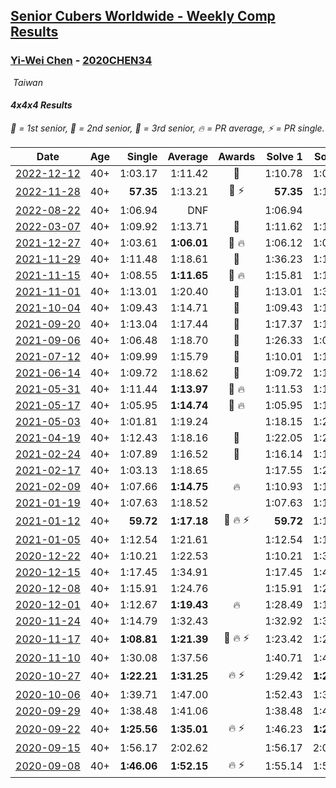 <style>table {white-space: nowrap;}</style>
<link rel="stylesheet" type="text/css" href="/scw-comp/css/flags.css" />

## [Senior Cubers Worldwide - Weekly Comp Results](/scw-comp/results/)
### [Yi-Wei Chen](README.md) - [2020CHEN34](https://www.worldcubeassociation.org/persons/2020CHEN34?event=444)

<i class="flag flag-TW" />&nbsp;Taiwan

#### 4x4x4 Results

<span style="white-space: nowrap;">🥇 = 1st senior</span>, <span style="white-space: nowrap;">🥈 = 2nd senior</span>, <span style="white-space: nowrap;">🥉 = 3rd senior</span>, <span style="white-space: nowrap;">🔥 = PR average</span>, <span style="white-space: nowrap;">⚡ = PR single</span>.

| Date | Age | Single | Average | Awards | Solve 1 | Solve 2 | Solve 3 | Solve 4 | Solve 5 | Video |
| :--: | :--: | --: | --: | :--: | --: | --: | --: | --: | --: | :-- |
| [2022-12-12](../../results/2022-12-12/444.md) | 40+ | 1:03.17 | 1:11.42 | 🥈 | 1:10.78 | 1:03.17 | 1:07.32 | 1:16.15 | 1:17.90 | [Desktop](https://www.facebook.com/events/1310297966473638/permalink/1315408815962553) / [Mobile](https://m.facebook.com/events/1310297966473638?view=permalink&id=1315408815962553) |
| [2022-11-28](../../results/2022-11-28/444.md) | 40+ | **57.35** | 1:13.21 | 🥈 ⚡ | **57.35** | 1:10.31 | 1:17.48 | 1:11.83 | 1:23.57 | [Desktop](https://www.facebook.com/events/1208453943094393/permalink/1216937208912733) / [Mobile](https://m.facebook.com/events/1208453943094393?view=permalink&id=1216937208912733) |
| [2022-08-22](../../results/2022-08-22/444.md) | 40+ | 1:06.94 | DNF |  | 1:06.94 | DNF | 1:11.94 | DNF | 1:08.59 | [Desktop](https://www.facebook.com/events/542579854309231/permalink/549488833618333) / [Mobile](https://m.facebook.com/events/542579854309231?view=permalink&id=549488833618333) |
| [2022-03-07](../../results/2022-03-07/444.md) | 40+ | 1:09.92 | 1:13.71 | 🥇 | 1:11.62 | 1:10.22 | 1:09.92 | 1:29.11 | 1:19.28 | [Desktop](https://www.facebook.com/events/535512814493645/permalink/540716063973320) / [Mobile](https://m.facebook.com/events/535512814493645?view=permalink&id=540716063973320) |
| [2021-12-27](../../results/2021-12-27/444.md) | 40+ | 1:03.61 | **1:06.01** | 🥈 🔥 | 1:06.12 | 1:06.44 | 1:03.61 | 1:05.46 | 1:06.58 | [Desktop](https://www.facebook.com/events/364077578855426/permalink/369832801613237) / [Mobile](https://m.facebook.com/events/364077578855426?view=permalink&id=369832801613237) |
| [2021-11-29](../../results/2021-11-29/444.md) | 40+ | 1:11.48 | 1:18.61 | 🥈 | 1:36.23 | 1:11.48 | 1:13.01 | 1:25.28 | 1:17.53 | [Desktop](https://www.facebook.com/events/293852429335502/permalink/300177285369683) / [Mobile](https://m.facebook.com/events/293852429335502?view=permalink&id=300177285369683) |
| [2021-11-15](../../results/2021-11-15/444.md) | 40+ | 1:08.55 | **1:11.65** | 🥈 🔥 | 1:15.81 | 1:10.99 | 1:08.55 | 1:15.26 | 1:08.70 | [Desktop](https://www.facebook.com/events/1073199523496198/permalink/1077968409685976) / [Mobile](https://m.facebook.com/events/1073199523496198?view=permalink&id=1077968409685976) |
| [2021-11-01](../../results/2021-11-01/444.md) | 40+ | 1:13.01 | 1:20.40 | 🥈 | 1:13.01 | 1:33.73 | 1:28.40 | 1:18.32 | 1:14.49 | [Desktop](https://www.facebook.com/events/1122485874951081/permalink/1126654681200867) / [Mobile](https://m.facebook.com/events/1122485874951081?view=permalink&id=1126654681200867) |
| [2021-10-04](../../results/2021-10-04/444.md) | 40+ | 1:09.43 | 1:14.71 | 🥉 | 1:09.43 | 1:18.09 | 1:20.75 | 1:14.20 | 1:11.83 | [Desktop](https://www.facebook.com/events/150603127207792/permalink/157840606484044) / [Mobile](https://m.facebook.com/events/150603127207792?view=permalink&id=157840606484044) |
| [2021-09-20](../../results/2021-09-20/444.md) | 40+ | 1:13.04 | 1:17.44 | 🥉 | 1:17.37 | 1:13.04 | 1:13.06 | 1:21.88 | 1:49.95 | [Desktop](https://www.facebook.com/events/4223726381008841/permalink/4243083292406483) / [Mobile](https://m.facebook.com/events/4223726381008841?view=permalink&id=4243083292406483) |
| [2021-09-06](../../results/2021-09-06/444.md) | 40+ | 1:06.48 | 1:18.70 | 🥉 | 1:26.33 | 1:06.48 | 1:20.22 | 1:24.55 | 1:11.34 | [Desktop](https://www.facebook.com/events/899313470960376/permalink/902872467271143) / [Mobile](https://m.facebook.com/events/899313470960376?view=permalink&id=902872467271143) |
| [2021-07-12](../../results/2021-07-12/444.md) | 40+ | 1:09.99 | 1:15.79 | 🥉 | 1:10.01 | 1:13.45 | 1:23.91 | 1:09.99 | 1:23.94 | [Desktop](https://www.facebook.com/events/3019269651530977/permalink/3034768053314470) / [Mobile](https://m.facebook.com/events/3019269651530977?view=permalink&id=3034768053314470) |
| [2021-06-14](../../results/2021-06-14/444.md) | 40+ | 1:09.72 | 1:18.62 | 🥈 | 1:09.72 | 1:10.06 | 1:24.07 | 1:25.51 | 1:21.72 | [Desktop](https://www.facebook.com/events/833966864162581/permalink/836659280560006) / [Mobile](https://m.facebook.com/events/833966864162581?view=permalink&id=836659280560006) |
| [2021-05-31](../../results/2021-05-31/444.md) | 40+ | 1:11.44 | **1:13.97** | 🥉 🔥 | 1:11.53 | 1:13.71 | 1:16.68 | 1:11.44 | 1:25.01 | [Desktop](https://www.facebook.com/events/1677723082618127/permalink/1684455438611558) / [Mobile](https://m.facebook.com/events/1677723082618127?view=permalink&id=1684455438611558) |
| [2021-05-17](../../results/2021-05-17/444.md) | 40+ | 1:05.95 | **1:14.74** | 🥉 🔥 | 1:05.95 | 1:19.73 | 1:12.49 | 1:21.27 | 1:11.99 | [Desktop](https://www.facebook.com/events/373354890741855/permalink/376406473770030) / [Mobile](https://m.facebook.com/events/373354890741855?view=permalink&id=376406473770030) |
| [2021-05-03](../../results/2021-05-03/444.md) | 40+ | 1:01.81 | 1:19.24 |  | 1:18.15 | 1:23.27 | 1:17.91 | 1:21.66 | 1:01.81 | [Desktop](https://www.facebook.com/events/158701836186375/permalink/161856789204213) / [Mobile](https://m.facebook.com/events/158701836186375?view=permalink&id=161856789204213) |
| [2021-04-19](../../results/2021-04-19/444.md) | 40+ | 1:12.43 | 1:18.16 | 🥉 | 1:22.05 | 1:29.77 | 1:17.71 | 1:14.73 | 1:12.43 | [Desktop](https://www.facebook.com/events/1009195762821458/permalink/1012666659141035) / [Mobile](https://m.facebook.com/events/1009195762821458?view=permalink&id=1012666659141035) |
| [2021-02-24](../../results/2021-02-24/444.md) | 40+ | 1:07.89 | 1:16.52 | 🥉 | 1:16.14 | 1:13.99 | 1:07.89 | 2:12.34 | 1:19.43 | [Desktop](https://www.facebook.com/events/256148192722702/permalink/258661555804699) / [Mobile](https://m.facebook.com/events/256148192722702?view=permalink&id=258661555804699) |
| [2021-02-17](../../results/2021-02-17/444.md) | 40+ | 1:03.13 | 1:18.65 |  | 1:17.55 | 1:29.13 | 1:03.13 | 1:18.78 | 1:19.62 | [Desktop](https://www.facebook.com/events/1341827372862028/permalink/1344643665913732) / [Mobile](https://m.facebook.com/events/1341827372862028?view=permalink&id=1344643665913732) |
| [2021-02-09](../../results/2021-02-09/444.md) | 40+ | 1:07.66 | **1:14.75** | 🔥 | 1:10.93 | 1:17.88 | 1:35.58 | 1:15.45 | 1:07.66 | [Desktop](https://www.facebook.com/events/1072787469872680/permalink/1074297596388334) / [Mobile](https://m.facebook.com/events/1072787469872680?view=permalink&id=1074297596388334) |
| [2021-01-19](../../results/2021-01-19/444.md) | 40+ | 1:07.63 | 1:18.52 |  | 1:07.63 | 1:10.25 | 1:19.54 | 1:25.92 | 1:25.78 | [Desktop](https://www.facebook.com/events/801984480354340/permalink/804963500056438) / [Mobile](https://m.facebook.com/events/801984480354340?view=permalink&id=804963500056438) |
| [2021-01-12](../../results/2021-01-12/444.md) | 40+ | **59.72** | **1:17.18** | 🥉 🔥 ⚡ | **59.72** | 1:19.50 | 1:14.23 | 1:17.81 | 1:20.44 | [Desktop](https://www.facebook.com/events/412251730086008/permalink/413385163305998) / [Mobile](https://m.facebook.com/events/412251730086008?view=permalink&id=413385163305998) |
| [2021-01-05](../../results/2021-01-05/444.md) | 40+ | 1:12.54 | 1:21.61 |  | 1:12.54 | 1:19.80 | 1:19.40 | 1:31.07 | 1:25.64 | [Desktop](https://www.facebook.com/events/438895340619582/permalink/442820160227100) / [Mobile](https://m.facebook.com/events/438895340619582?view=permalink&id=442820160227100) |
| [2020-12-22](../../results/2020-12-22/444.md) | 40+ | 1:10.21 | 1:22.53 |  | 1:10.21 | 1:31.85 | 1:17.86 | 1:31.23 | 1:18.49 | [Desktop](https://www.facebook.com/events/202563571576862/permalink/203170348182851) / [Mobile](https://m.facebook.com/events/202563571576862?view=permalink&id=203170348182851) |
| [2020-12-15](../../results/2020-12-15/444.md) | 40+ | 1:17.45 | 1:34.91 |  | 1:17.45 | 1:48.67 | DNF | 1:29.05 | 1:27.01 | [Desktop](https://www.facebook.com/events/380879093195746/permalink/381924219757900) / [Mobile](https://m.facebook.com/events/380879093195746?view=permalink&id=381924219757900) |
| [2020-12-08](../../results/2020-12-08/444.md) | 40+ | 1:15.91 | 1:24.76 |  | 1:15.91 | 1:21.69 | 1:27.87 | 1:32.30 | 1:24.72 | [Desktop](https://www.facebook.com/events/209111367450307/permalink/210958447265599) / [Mobile](https://m.facebook.com/events/209111367450307?view=permalink&id=210958447265599) |
| [2020-12-01](../../results/2020-12-01/444.md) | 40+ | 1:12.67 | **1:19.43** | 🔥 | 1:28.49 | 1:17.90 | 1:25.47 | 1:12.67 | 1:14.93 | [Desktop](https://www.facebook.com/events/383885642947563/permalink/391914005478060) / [Mobile](https://m.facebook.com/events/383885642947563?view=permalink&id=391914005478060) |
| [2020-11-24](../../results/2020-11-24/444.md) | 40+ | 1:14.79 | 1:32.43 |  | 1:32.92 | 1:36.85 | 1:14.79 | 1:40.52 | 1:27.51 | [Desktop](https://www.facebook.com/events/383885642947563/permalink/386365896032871) / [Mobile](https://m.facebook.com/events/383885642947563?view=permalink&id=386365896032871) |
| [2020-11-17](../../results/2020-11-17/444.md) | 40+ | **1:08.81** | **1:21.39** | 🥉 🔥 ⚡ | 1:23.42 | 1:23.20 | 1:17.55 | 1:52.97 | **1:08.81** | [Desktop](https://www.facebook.com/events/385577379164063/permalink/387565405631927) / [Mobile](https://m.facebook.com/events/385577379164063?view=permalink&id=387565405631927) |
| [2020-11-10](../../results/2020-11-10/444.md) | 40+ | 1:30.08 | 1:37.56 |  | 1:40.71 | 1:41.90 | 1:30.08 | DNS | DNS | [Desktop](https://www.facebook.com/events/391709741873523/permalink/401789200865577) / [Mobile](https://m.facebook.com/events/391709741873523?view=permalink&id=401789200865577) |
| [2020-10-27](../../results/2020-10-27/444.md) | 40+ | **1:22.21** | **1:31.25** | 🔥 ⚡ | 1:29.42 | **1:22.21** | 1:30.40 | 1:33.93 | 1:36.45 | [Desktop](https://www.facebook.com/events/1621959871298390/permalink/1628315857329458) / [Mobile](https://m.facebook.com/events/1621959871298390?view=permalink&id=1628315857329458) |
| [2020-10-06](../../results/2020-10-06/444.md) | 40+ | 1:39.71 | 1:47.00 |  | 1:52.43 | 1:39.71 | 1:48.86 | DNS | DNS | [Desktop](https://www.facebook.com/events/2766581680255939/permalink/2769788749935232) / [Mobile](https://m.facebook.com/events/2766581680255939?view=permalink&id=2769788749935232) |
| [2020-09-29](../../results/2020-09-29/444.md) | 40+ | 1:38.48 | 1:41.06 |  | 1:38.48 | 1:42.28 | 1:42.42 | DNS | DNS | [Desktop](https://www.facebook.com/events/427181104911253/permalink/430061267956570) / [Mobile](https://m.facebook.com/events/427181104911253?view=permalink&id=430061267956570) |
| [2020-09-22](../../results/2020-09-22/444.md) | 40+ | **1:25.56** | **1:35.01** | 🔥 ⚡ | 1:46.23 | **1:25.56** | 1:33.69 | 1:40.32 | 1:31.02 | [Desktop](https://www.facebook.com/events/342541897161786/permalink/345214566894519) / [Mobile](https://m.facebook.com/events/342541897161786?view=permalink&id=345214566894519) |
| [2020-09-15](../../results/2020-09-15/444.md) | 40+ | 1:56.17 | 2:02.62 |  | 1:56.17 | 2:01.72 | 2:09.96 | DNS | DNS | [Desktop](https://www.facebook.com/events/655903882008117/permalink/657257065206132) / [Mobile](https://m.facebook.com/events/655903882008117?view=permalink&id=657257065206132) |
| [2020-09-08](../../results/2020-09-08/444.md) | 40+ | **1:46.06** | **1:52.15** | 🔥 ⚡ | 1:55.14 | 1:55.24 | **1:46.06** | DNS | DNS | [Desktop](https://www.facebook.com/events/342884623427933/permalink/345634483152947) / [Mobile](https://m.facebook.com/events/342884623427933?view=permalink&id=345634483152947) |


<!-- Global site tag (gtag.js) - Google Analytics -->
<script async src="https://www.googletagmanager.com/gtag/js?id=UA-86348435-3"></script>
<script>window.dataLayer = window.dataLayer || []; function gtag() {dataLayer.push(arguments);} gtag('js', new Date()); gtag('config', 'UA-86348435-3');</script>
